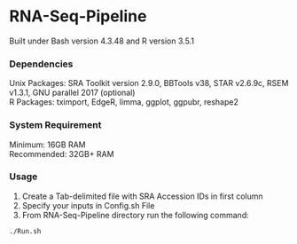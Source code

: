 # RNA-Seq-Pipeline
Built under Bash version 4.3.48 and R version 3.5.1

### Dependencies 
Unix Packages: SRA Toolkit version 2.9.0, BBTools v38, STAR v2.6.9c, RSEM v1.3.1,  GNU parallel 2017 (optional)<br/>
R Packages: tximport, EdgeR, limma, ggplot, ggpubr, reshape2

### System Requirement
Minimum: 16GB RAM <br/>
Recommended: 32GB+ RAM

### Usage
1. Create a Tab-delimited file with SRA Accession IDs in first column <br/>
2. Specify your inputs in Config.sh File <br/>
3. From RNA-Seq-Pipeline directory run the following command: <br/>
```bash
./Run.sh
```


